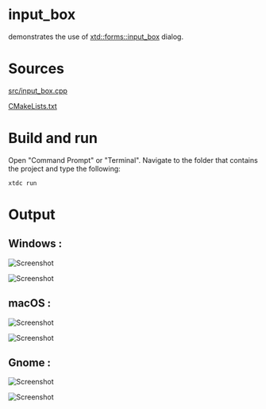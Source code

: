 # input_box

demonstrates the use of [xtd::forms::input_box](../../../../src/xtd_forms/include/xtd/forms/input_box.hpp) dialog.

# Sources

[src/input_box.cpp](src/input_box.cpp)

[CMakeLists.txt](CMakeLists.txt)

# Build and run

Open "Command Prompt" or "Terminal". Navigate to the folder that contains the project and type the following:

```shell
xtdc run
```

# Output

## Windows :

![Screenshot](../../../../docs/pictures/examples/input_box_w.png)

![Screenshot](../../../../docs/pictures/examples/input_box_wd.png)

## macOS :

![Screenshot](../../../../docs/pictures/examples/input_box_m.png)

![Screenshot](../../../../docs/pictures/examples/input_box_md.png)

## Gnome :

![Screenshot](../../../../docs/pictures/examples/input_box_g.png)

![Screenshot](../../../../docs/pictures/examples/input_box_gd.png)
